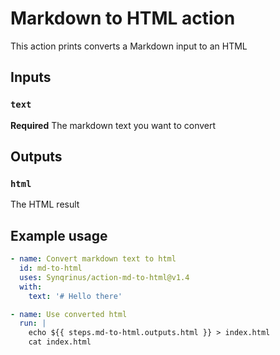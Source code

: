 # Markdown to HTML action

This action prints converts a Markdown input to an HTML

## Inputs

### `text`

**Required** The markdown text you want to convert

## Outputs

### `html`

The HTML result

## Example usage

```yaml
- name: Convert markdown text to html
  id: md-to-html
  uses: Synqrinus/action-md-to-html@v1.4
  with:
    text: '# Hello there'

- name: Use converted html
  run: |
    echo ${{ steps.md-to-html.outputs.html }} > index.html
    cat index.html

